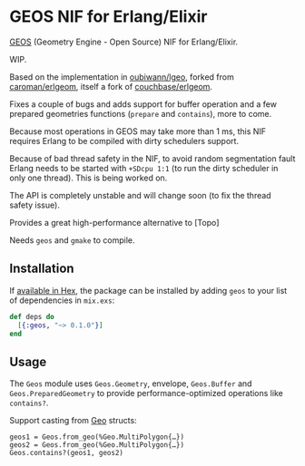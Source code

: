 # GEOS NIF for Erlang/Elixir

[GEOS](https://trac.osgeo.org/geos/) (Geometry Engine - Open Source) NIF for Erlang/Elixir.

WIP.

Based on the implementation in [oubiwann/lgeo](https://github.com/oubiwann/lgeo/commits/master/c_src), forked from [caroman/erlgeom](https://github.com/caroman/erlgeom), itself a fork of
[couchbase/erlgeom](https://github.com/couchbaselabs/erlgeom).

Fixes a couple of bugs and adds support for buffer operation and a few prepared geometries functions (`prepare` and `contains`), more to come.

Because most operations in GEOS may take more than 1 ms, this NIF requires Erlang to be compiled with dirty schedulers
support.

Because of bad thread safety in the NIF, to avoid random segmentation fault Erlang needs to be started with `+SDcpu 1:1`
(to run the dirty scheduler in only one thread). This is being worked on.

The API is completely unstable and will change soon (to fix the thread safety issue).

Provides a great high-performance alternative to [Topo]

Needs `geos` and `gmake` to compile.

## Installation

If [available in Hex](https://hex.pm/docs/publish), the package can be installed
by adding `geos` to your list of dependencies in `mix.exs`:

```elixir
def deps do
  [{:geos, "~> 0.1.0"}]
end
```

## Usage

The `Geos` module uses `Geos.Geometry`, envelope, `Geos.Buffer` and
`Geos.PreparedGeometry` to provide performance-optimized operations like `contains?`.

Support casting from [Geo](https://github.com/bryanjos/geo) structs:

```
geos1 = Geos.from_geo(%Geo.MultiPolygon{…})
geos2 = Geos.from_geo(%Geo.MultiPolygon{…})
Geos.contains?(geos1, geos2)
```


